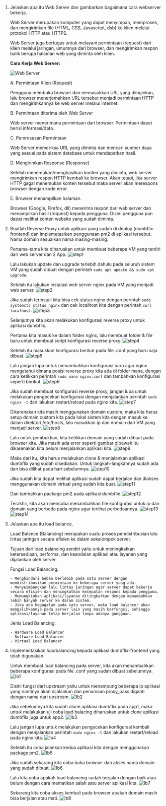 1. Jelaskan apa itu Web Server dan gambarkan bagaimana cara webserver bekerja.

    Web Server merupakan komputer yang dapat menyimpan, memproses, dan mengirimkan file (HTML, CSS, Javascript, dsb) ke klien melalui protokol HTTP atau HTTPS.
   
    Web Server juga bertugas untuk melayani permintaan (request) dari klien melalui jaringan, umumnya dari browser, dan mengirimkan respon balik berupa halaman web yang diminta oleh klien.
    
    **Cara Kerja Web Server:**

    ![Web Server](https://github.com/user-attachments/assets/6196f667-609b-4424-a2ae-87e32e699509)

   
    A. Permintaan Klien (Request)
   
    Pengguna membuka browser dan memasukkan URL yang diinginkan, lalu browser menerjemahkan URL tersebut menjadi permintaan HTTP dan mengirimkannya ke web server melalui internet.
    
    B. Permintaan diterima oleh Web Server
   
    Web server menerimana permintaan dari browser. Permintaan dapat berisi informasi/data.
    
    C. Pemrosesan Permintaan
   
    Web Server memeriksa URL yang diminta dan mencari sumber daya yang sesuai pada sistem database untuk mendapatkan hasil.
    
    D. Mengirimkan Response (Response)
   
    Setelah menemukan/menghasilkan konten yang diminta, web server mengirimkan respon HTTP kembali ke browser. Akan tetapi, jika server HTTP gagal menemukan konten tersebut maka server akan merespons browser dengan kode error.
    
    E. Browser menampilkan halaman.
   
    Browser (Google, Firefox, dll) menerima respon dari web server dan menampilkan hasil (request) kepada pengguna. Disini pengguna pun dapat melihat konten website yang sudah diminta.


2. Buatlah Reverse Proxy untuk aplikasi yang sudah di deploy (dumbflix-frontend) dan implemetasikan penggunaan pm2 di aplikasi tersebut. Nama domain sesuaikan nama masing-masing.

    Pertama-tama kita diharuskan untuk membuat beberapa VM yang terdiri dari web server dan 2 App.
   ![step1](https://github.com/user-attachments/assets/6ee9db86-435d-4905-a44e-66db9578b6af)

    Lalu lakukan update dan upgrade terlebih dahulu pada seluruh sistem VM yang sudah dibuat dengan perintah ``` sudo apt update && sudo apt upgrade ```.
   
    Setelah itu lakukan instalasi web server nginx pada VM yang menjadi web server.
   ![step2](https://github.com/user-attachments/assets/fc1986a3-a1fa-4aae-b228-3d220fe7937b)

    Jika sudah terinstall kita bisa cek status nginx dengan perintah ``` sudo systemctl status nginx ``` dan cek localhost kita dengan perintah ``` curl localhost ```.
   ![step3](https://github.com/user-attachments/assets/6f9cd92f-317c-4bb7-90bc-6a2081be7ba3)

    Selanjutnya kita akan melakukan konfigurasi reverse proxy untuk aplikasi dumbflix.
   
    Pertama kita masuk ke dalam folder nginx, lalu membuat folder & file baru untuk membuat script konfigurasi reverse proxy.
   ![step4](https://github.com/user-attachments/assets/887d128f-a4c3-4131-b46d-28230a638c91)

    Setelah itu masukkan konfigurasi berikut pada file .conf yang baru saja dibuat.
   ![step5](https://github.com/user-attachments/assets/4490e875-f39c-499f-978b-1cc95042ba0b)

    Lalu jangan lupa untuk menambahkan konfigurasi baru agar nginx mengetahui dimana posisi reverse proxy kita ada di folder mana, dengan cara ketikkan perintah ``` sudo nano nginx.conf ``` dan tambahkan konfigurasi seperti berikut.
   ![step6](https://github.com/user-attachments/assets/de188c94-920e-47d7-a092-26b9de9c9946)

    Jika sudah membuat konfigurasi reverse proxy, jangan lupa untuk melakukan pengecekan konfigurasi dengan menjalankan perintah ``` sudo nginx -t ``` dan lakukan restart/reload pada nginx kita.
   ![step7](https://github.com/user-attachments/assets/3a7dd69b-66f5-4f79-8105-8ddec66fd956)

    Dikarenakan kita masih menggunakan domain custom, maka kita harus setup domain custom kita pada lokal sistem kita dengan masuk ke dalam direktori /etc/hosts, lalu masukkan ip dan domain dari VM yang menjadi server.
   ![step8](https://github.com/user-attachments/assets/86991acc-1ef1-4f10-b4ec-158ea1abd2fb)

    Lalu untuk pembuktian, kita ketikkan domain yang sudah dibuat pada browser kita. Jika masih ada error seperti gambar dibawah itu dikarenakan kita belum menjalankan aplikasi kita.
   ![step9](https://github.com/user-attachments/assets/6a00e6be-2617-4e61-aecc-95de90193443)

    Maka dari itu, kita harus melakukan clone & menjalankan aplikasi dumbflix yang sudah disediakan. Untuk langkah-langkahnya sudah ada dan bisa dilihat pada hari sebelumnya.
   ![step10](https://github.com/user-attachments/assets/b622d013-31a7-4f27-b047-cdd9421c7557)

    Jika sudah kita dapat melihat aplikasi sudah dapat berjalan dan diakses menggunakan domain virtual yang sudah kita buat.
   ![step11](https://github.com/user-attachments/assets/cea5e53f-890d-422d-9471-4c58be0634b4)

    Dan tambahkan package pm2 pada aplikasi dumbflix.
    ![step12](https://github.com/user-attachments/assets/bcc9b9de-0ff6-4792-ad91-c4ff5d8b48db)

    Terakhir, kita akan mencoba menambahkan file konfigurasi untuk ip dan domain yang berbeda pada nginx agar terlihat perbedaannya.
   ![step13](https://github.com/user-attachments/assets/3c97d34f-ae14-4d7c-97d5-762ad9094c9d)
   ![step14](https://github.com/user-attachments/assets/9a0c1ddb-dd52-43d0-9a6b-48665150c506)



3. Jelaskan apa itu load balance.

    Load Balance (Balancing) merupakan suatu proses pendistribusian lalu lintas jaringan secara efisien ke dalam sekelompok server.
   
    Tujuan dari load balancing sendiri yaitu untuk meningkatkan ketersediaan, performa, dan keandalan aplikasi atau layanan yang dijalankan oleh server.
    
    Fungsi Load Balancing:
    ```
    - Menghindari beban berlebih pada satu server dengan mendistribusikan permintaan ke beberapa server yang ada.
    - Menyeimbangkan lalu lintas jaringan agar server dapat bekerja secara efisien dan meningkatkan kecepatan respons kepada pengguna.
    - Memungkinkan aplikasi/layanan ditingkatkan dengan menambahkan lebih banyak server ke dalam sistem.
    - Jika ada kegagalam pada satu server, maka load balancer akan mengalihkannya pada server lain yang masih berfungsi, sehingga aplikasi/layanan tetap berjalan tanpa adanya gangguan.
    ```
    
    Jenis Load Balancing:
    ```
    - Hardware Load Balancer
    - Software Load Balancer
    - Virtual Load Balancer
    ```


4. Implementasikan loadbalancing kepada aplikasi dumbflix-frontend yang telah digunakan.

    Untuk membuat load balancing pada server, kita akan menambahkan beberapa konfigurasi pada file .conf yang sudah dibuat sebelumnya.
   ![lb1](https://github.com/user-attachments/assets/80f29848-92bf-4ed1-94e0-a3dd5ccfed94)

    Disini fungsi dari upstream yaitu untuk menampung beberapa ip aplikasi yang nantinya akan dijalankan dan penamaan proxy_pass diganti dengan nama dari upstream.
   ![lb2](https://github.com/user-attachments/assets/8cedd1fe-1a06-4c94-8b8f-62de81d5aa40)

    Jika sebelumnya kita sudah clone aplikasi dumbflix pada app1, maka untuk melakukan uji coba load balacing diharuskan untuk clone aplikasi dumbflix juga untuk app2.
   ![lb3](https://github.com/user-attachments/assets/edd962bd-e01f-4917-8359-1f59d3ebc5fb)

    Lalu jangan lupa untuk melakukan pengecekan konfigurasi kembali dengan menjalankan perintah ``` sudo nginx -t ``` dan lakukan restart/reload pada nginx kita.
   ![lb4](https://github.com/user-attachments/assets/0da80dde-ddc8-46ad-8c3c-dedc9958f204)

    Setelah itu coba jalankan kedua aplikasi kita dengan menggunakan package pm2.
   ![lb5](https://github.com/user-attachments/assets/352e7fd6-3fe1-4a08-9e77-9b9b6d8ae210)

    Jika sudah sekarang kita coba buka browser dan akses nama domain yang sudah dibuat.
   ![lb6](https://github.com/user-attachments/assets/417303f1-aed1-4eb7-bbf8-11110b91c4a9)

    Lalu kita coba apakah load balancing sudah berjalan dengan baik atau belum dengan cara mematikan salah satu server aplikasi kita.
   ![lb7](https://github.com/user-attachments/assets/487c4d27-8e83-486b-8dd9-7ac3f90351f3)

    Sekarang kita coba akses kembali pada browser apakah domain masih bisa berjalan atau mati.
   ![lb8](https://github.com/user-attachments/assets/dcd30d50-60e6-4e18-813e-c70c8ecde428)


